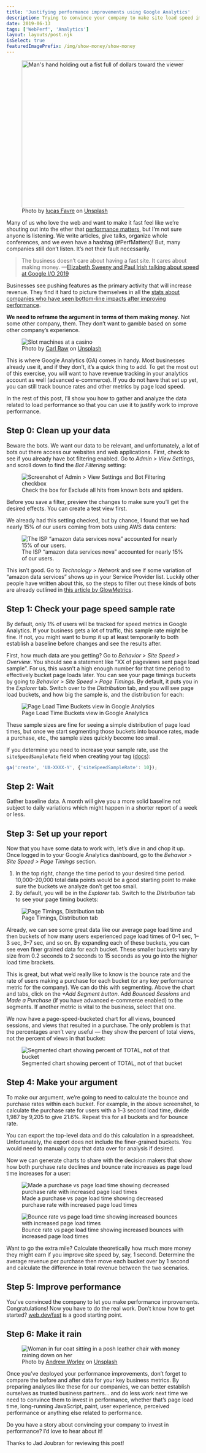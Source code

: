 ```yaml
---
title: 'Justifying performance improvements using Google Analytics'
description: Trying to convince your company to make site load speed improvements? Maybe Google Analytics can help.
date: 2019-06-13
tags: ['WebPerf', 'Analytics']
layout: layouts/post.njk
isSelect: true
featuredImagePrefix: /img/show-money/show-money
---
```


<figure>
    <img src="/img/show-money/show-money.jpg"
         alt="Man's hand holding out a fist full of dollars toward the viewer"
         height="383px"
         width="680px">
    <figcaption>Photo by <a href="https://unsplash.com/photos/MNXaW_ABlZY?utm_source=unsplash&utm_medium=referral&utm_content=creditCopyText">lucas Favre</a> on <a href="https://unsplash.com/collections/1815009/checkout?utm_source=unsplash&utm_medium=referral&utm_content=creditCopyText">Unsplash</a></figcaption>
</figure>

Many of us who love the web and want to make it fast feel like we’re shouting out into the ether that [performance matters](https://developers.google.com/web/fundamentals/performance/why-performance-matters/), but I’m not sure anyone is listening. We write articles, give talks, organize whole conferences, and we even have a hashtag (#PerfMatters)! But, many companies still don’t listen. It’s not their fault necessarily.

> The business doesn’t care about having a fast site. It cares about making money.
> —[Elizabeth Sweeny and Paul Irish talking about speed at Google I/O 2019](https://www.youtube.com/watch?v=mLjxXPHuIJo&list=PLNYkxOF6rcIATmAmz7HcCzongGvQEtx8i&index=12&t=0s)

Businesses see pushing features as the primary activity that will increase revenue. They find it hard to picture themselves in all the [stats about companies who have seen bottom-line impacts after improving performance](https://wpostats.com/).

**We need to reframe the argument in terms of them making money.** Not some other company, them. They don’t want to gamble based on some other company’s experience.

<figure>
    <img src="/img/show-money/casino.jpg"
         alt="Slot machines at a casino">
    <figcaption>Photo by <a href="https://unsplash.com/photos/7H7KVCihBvI?utm_source=unsplash&utm_medium=referral&utm_content=creditCopyText">Carl Raw</a> on <a href="https://unsplash.com/collections/1815009/checkout?utm_source=unsplash&utm_medium=referral&utm_content=creditCopyText">Unsplash</a></figcaption>
</figure>


This is where Google Analytics (GA) comes in handy. Most businesses already use it, and if they don’t, it’s a quick thing to add. To get the most out of this exercise, you will want to have revenue tracking in your analytics account as well (advanced e-commerce). If you do not have that set up yet, you can still track bounce rates and other metrics by page load speed.

In the rest of this post, I’ll show you how to gather and analyze the data related to load performance so that you can use it to justify work to improve performance.

## Step 0: Clean up your data

Beware the bots. We want our data to be relevant, and unfortunately, a lot of bots out there access our websites and web applications. First, check to see if you already have bot filtering enabled. Go to _Admin > View Settings_, and scroll down to find the _Bot Filtering_ setting:

<figure>
    <img src="/img/show-money/bot-filtering.jpg"
         alt="Screenshot of Admin > View Settings and Bot Filtering checkbox">
    <figcaption>Check the box for Exclude all hits from known bots and spiders.</figcaption>
</figure>

Before you save a filter, preview the changes to make sure you’ll get the desired effects. You can create a test view first.

We already had this setting checked, but by chance, I found that we had nearly 15% of our users coming from bots using AWS data centers:

<figure>
    <img src="/img/show-money/bots.jpg"
         alt="The ISP “amazon data services nova” accounted for nearly 15% of our users.">
    <figcaption>The ISP “amazon data services nova” accounted for nearly 15% of our users.</figcaption>
</figure>

This isn’t good. Go to _Technology > Network_ and see if some variation of “amazon data services” shows up in your Service Provider list. Luckily other people have written about this, so the steps to filter out these kinds of bots are already outlined in [this article by GlowMetrics](https://www.glowmetrics.com/blog/analytics-bot-spam-amazon/).

## Step 1: Check your page speed sample rate

By default, only 1% of users will be tracked for speed metrics in Google Analytics. If your business gets a lot of traffic, this sample rate might be fine. If not, you might want to bump it up at least temporarily to both establish a baseline before changes and see the results after.

First, how much data are you getting? Go to _Behavior > Site Speed > Overview_. You should see a statement like “XX of pageviews sent page load sample”. For us, this wasn’t a high enough number for that time period to effectively bucket page loads later. You can see your page timings buckets by going to _Behavior > Site Speed > Page Timings_. By default, it puts you in the _Explorer_ tab. Switch over to the _Distribution_ tab, and you will see page load buckets, and how big the sample is, and the distribution for each:

<figure>
    <img src="/img/show-money/buckets.jpg"
         alt="Page Load Time Buckets view in Google Analytics">
    <figcaption>Page Load Time Buckets view in Google Analytics</figcaption>
</figure>

These sample sizes are fine for seeing a simple distribution of page load times, but once we start segmenting those buckets into bounce rates, made a purchase, etc., the sample sizes quickly become too small.

If you determine you need to increase your sample rate, use the `siteSpeedSampleRate` field when creating your tag ([docs](https://developers.google.com/analytics/devguides/collection/analyticsjs/field-reference#siteSpeedSampleRate)):

```javascript
ga('create', 'UA-XXXX-Y', {'siteSpeedSampleRate': 10});
```

## Step 2: Wait

Gather baseline data. A month will give you a more solid baseline not subject to daily variations which might happen in a shorter report of a week or less.

## Step 3: Set up your report

Now that you have some data to work with, let’s dive in and chop it up. Once logged in to your Google Analytics dashboard, go to the _Behavior > Site Speed > Page Timings_ section.

1. In the top right, change the time period to your desired time period. 10,000–20,000 total data points would be a good starting point to make sure the buckets we analyze don’t get too small.
2. By default, you will be in the _Explorer_ tab. Switch to the _Distribution_ tab to see your page timing buckets:

<figure>
    <img src="/img/show-money/distribution.jpg"
         alt="Page Timings, Distribution tab">
    <figcaption>Page Timings, Distribution tab</figcaption>
</figure>

Already, we can see some great data like our average page load time and then buckets of how many users experienced page load times of 0–1 sec, 1–3 sec, 3–7 sec, and so on. By expanding each of these buckets, you can see even finer grained data for each bucket. These smaller buckets vary by size from 0.2 seconds to 2 seconds to 15 seconds as you go into the higher load time brackets.

This is great, but what we’d really like to know is the bounce rate and the rate of users making a purchase for each bucket (or any key performance metric for the company). We can do this with segmenting. Above the chart and tabs, click on the _+Add Segment button_. Add _Bounced Sessions_ and _Made a Purchase_ (if you have advanced e-commerce enabled) to the segments. If another metric is vital to the business, select that one.

We now have a page-speed-bucketed chart for all views, bounced sessions, and views that resulted in a purchase. The only problem is that the percentages aren’t very useful — they show the percent of total views, not the percent of views in that bucket:

<figure>
    <img src="/img/show-money/segments.jpg"
         alt="Segmented chart showing percent of TOTAL, not of that bucket">
    <figcaption>Segmented chart showing percent of TOTAL, not of that bucket</figcaption>
</figure>

## Step 4: Make your argument

To make our argument, we’re going to need to calculate the bounce and purchase rates within each bucket. For example, in the above screenshot, to calculate the purchase rate for users with a 1–3 second load time, divide 1,987 by 9,205 to give 21.6%. Repeat this for all buckets and for bounce rate.

You can export the top-level data and do this calculation in a spreadsheet. Unfortunately, the export does not include the finer-grained buckets. You would need to manually copy that data over for analysis if desired.

Now we can generate charts to share with the decision makers that show how both purchase rate declines and bounce rate increases as page load time increases for a user:

<figure>
    <img src="/img/show-money/purchased.jpg"
         alt="Made a purchase vs page load time showing decreased purchase rate with increased page load times">
    <figcaption>Made a purchase vs page load time showing decreased purchase rate with increased page load times</figcaption>
</figure>

<figure>
    <img src="/img/show-money/bounce.jpg"
         alt="Bounce rate vs page load time showing increased bounces with increased page load times">
    <figcaption>Bounce rate vs page load time showing increased bounces with increased page load times</figcaption>
</figure>

Want to go the extra mile? Calculate theoretically how much more money they might earn if you improve site speed by, say, 1 second. Determine the average revenue per purchase then move each bucket over by 1 second and calculate the difference in total revenue between the two scenarios.

## Step 5: Improve performance

You’ve convinced the company to let you make performance improvements. Congratulations! Now you have to do the real work. Don’t know how to get started? [web.dev/fast](https://web.dev/fast) is a good starting point.

## Step 6: Make it rain

<figure>
    <img src="/img/show-money/rain.jpg"
         alt="Woman in fur coat sitting in a posh leather chair with money raining down on her">
    <figcaption>Photo by <a href="https://unsplash.com/photos/mMD6mossbVk?utm_source=unsplash&utm_medium=referral&utm_content=creditCopyText">Andrew Worley</a> on <a href="https://unsplash.com/collections/1815009/checkout?utm_source=unsplash&utm_medium=referral&utm_content=creditCopyText">Unsplash</a></figcaption>
</figure>

Once you’ve deployed your performance improvements, don’t forget to compare the before and after data for your key business metrics. By preparing analyses like these for our companies, we can better establish ourselves as trusted business partners… and do less work next time we need to convince them to invest in performance, whether that’s page load time, long-running JavaScript, paint, user experience, perceived performance or anything else related to performance.

Do you have a story about convincing your company to invest in performance? I’d love to hear about it!

Thanks to Jad Joubran for reviewing this post!
